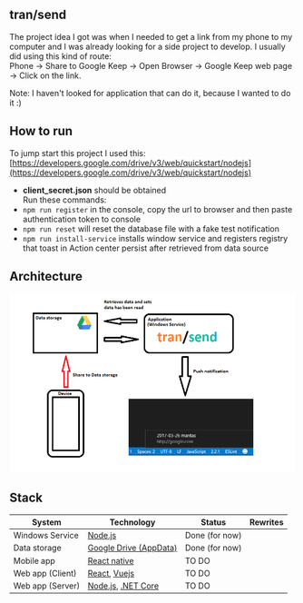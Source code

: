 ## tran/send
The project idea I got was when I needed to get a link from my phone to my computer and I was already looking for a side project to develop. I usually did using this kind of route:  
Phone -> Share to Google Keep -> Open Browser -> Google Keep web page -> Click on the link.  

Note: I haven't looked for application that can do it, because I wanted to do it :)  

## How to run
To jump start this project I used this:  
[https://developers.google.com/drive/v3/web/quickstart/nodejs](https://developers.google.com/drive/v3/web/quickstart/nodejs)  
- **client_secret.json** should be obtained  
Run these commands: 
- `npm run register` in the console, copy the url to browser and then paste authentication token to console
- `npm run reset` will reset the database file with a fake test notification
- `npm run install-service` installs window service and registers registry that toast in Action center persist after retrieved from data source

## Architecture
![Architecture](./transend.png)

## Stack

| System   |   Technology  |  Status | Rewrites |
|----------|---------------|---------|----------|
| Windows Service |  [Node.js](https://github.com/nodejs)  | Done (for now) |
| Data storage | [Google Drive (AppData)](https://developers.google.com/drive/v3/web/appdata)  | Done (for now)  |  |
| Mobile app | [React native](https://facebook.github.io/react-native) |   TO DO |  |
| Web app (Client) | [React](https://facebook.github.io/react), [Vuejs](https://github.com/vuejs) | TO DO |  |
| Web app (Server) | [Node.js](https://github.com/nodejs), [.NET Core](https://github.com/dotnet/core) | TO DO |  |


